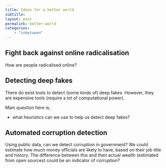 ```yaml
---
title: Ideas for a better world
subtitle: 
layout: post
permalink: better-world
categories:
    - "inbetween"
---
```


## Fight back against online radicalisation

How are people radicalised online?
<!-- from message boards, social media, etc. -->


## Detecting deep fakes

There do exist tools to detect (some kinds of) deep fakes.
However, they are expensive tools (require a lot of computational power).

Main question here is;

- what heuristics can we use to help us detect deep fakes?


## Automated corruption detection

Using public data, can we detect corruption in government?
We could estimate how much money officials are likely to have, based on their job title and history.
The difference between this and their actual wealth (estimated from open sources) could be an indicator of corruption?

<!-- is this done in NZ? -->